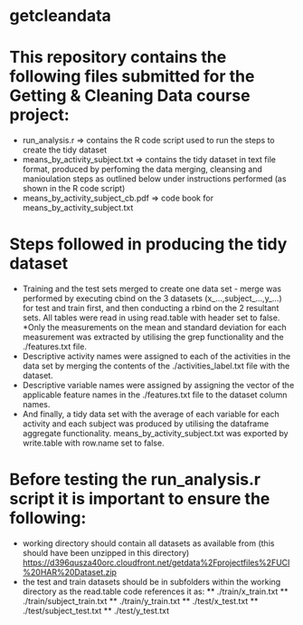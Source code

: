 # getcleandata

# This repository contains the following files submitted for the Getting & Cleaning Data course project:
* run_analysis.r => contains the R code script used to run the steps to create the tidy dataset
* means_by_activity_subject.txt => contains the tidy dataset in text file format, produced by perfoming the data merging, cleansing and manioulation steps as outlined below under instructions performed (as shown in the R code script)
* means_by_activity_subject_cb.pdf => code book for means_by_activity_subject.txt

# Steps followed in producing the tidy dataset
* Training and the test sets merged to create one data set - merge was performed by executing cbind on the 3 datasets (x_...,subject_...,y_...) for test and train first, and then conducting a rbind on the 2 resultant sets. All tables were read in using read.table with header set to false.
*Only the measurements on the mean and standard deviation for each measurement was extracted by utilising the grep functionality and the ./features.txt file. 
* Descriptive activity names were assigned to each of the activities in the data set by merging the contents of the ./activities_label.txt file with the dataset.
* Descriptive variable names were assigned by assigning the vector of the applicable feature names in the ./features.txt file to the dataset column names. 
* And finally, a tidy data set with the average of each variable for each activity and each subject was produced by utilising the dataframe aggregate functionality. means_by_activity_subject.txt was exported by write.table with row.name set to false.

# Before testing the run_analysis.r script it is important to ensure the following:
* working directory should contain all datasets as available from (this should have been unzipped in this directory) https://d396qusza40orc.cloudfront.net/getdata%2Fprojectfiles%2FUCI%20HAR%20Dataset.zip 
* the test and train datasets should be in subfolders within the working directory as the read.table code references it as:
** ./train/x_train.txt
** ./train/subject_train.txt
** ./train/y_train.txt
** ./test/x_test.txt
** ./test/subject_test.txt
** ./test/y_test.txt
